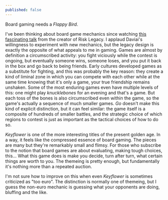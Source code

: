 ```yaml
---
published: false
---
```


Board gaming needs a *Flappy Bird*.

I've been thinking about board game mechanics since watching [this fascinating talk](http://vimeo.com/82383614) from the creator of Risk Legacy. I applaud Daviai's willingness to experiment with new mechanics, but the legacy design is exactly the opposite of what appeals to me in gaming. Games are almost by definition a circumscribed activity: you fight viciously while the contest is ongoing, but eventually someone wins, someone loses, and you put it back in the box and go back to being friends. Early cultures developed games as a substitute for fighting, and this was probably the key reason: they create a kind of liminal zone in which you can compete with each other while at the same time knowing that it's only a game, your true friendship remains unshaken. Some of the most enduring games even have multiple levels of this: one might play *knucklebones* for an evening and that's a game. But each toss of the bones is also circumscribed even within the game, so the game's actually a sequence of much smaller games. *Go* doesn't make this kind of explicit distinction, but it can feel similar: the game itself is a composite of hundreds of smaller battles, and the strategic choice of which regions to contest is just as important as the tactical choices of how to do so.

*Keyflower* is one of the more interesting titles of the present golden age. In a way, it feels like the compressed essence of board gaming. The pieces are many but they're remarkably small and flimsy. For those who subscribe to the notion that board games are about evaluating, making tough choices, this... What this game does is make you decide, turn after turn, what certain things are worth to you. The themeing is pretty enough, but fundamentally it's nothing more than a repeated auction.

I'm not sure how to improve on this when even *Keyflower* is sometimes criticized as "too euro". The distinction is normally one of themeing, but  I guess the non-euro mechanic is guessing what your opponents are doing, bluffing and the like.